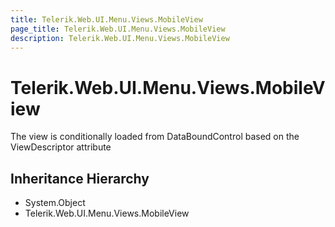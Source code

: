 ```yaml
---
title: Telerik.Web.UI.Menu.Views.MobileView
page_title: Telerik.Web.UI.Menu.Views.MobileView
description: Telerik.Web.UI.Menu.Views.MobileView
---
```


# Telerik.Web.UI.Menu.Views.MobileView

The view is conditionally loaded from DataBoundControl based on the ViewDescriptor attribute

## Inheritance Hierarchy

* System.Object
* Telerik.Web.UI.Menu.Views.MobileView

